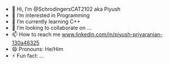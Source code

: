- 👋 Hi, I’m @SchrodingersCAT2102 aka Piyush
- 👀 I’m interested in Programming
- 🌱 I’m currently learning C++
- 💞️ I’m looking to collaborate on ...
- 📫 How to reach me www.linkedin.com/in/piyush-priyaranjan-130a46325
- 😄 Pronouns: He/Him
- ⚡ Fun fact: ...

<!---
SchrodingersCAT2102/SchrodingersCAT2102 is a ✨ special ✨ repository because its `README.md` (this file) appears on your GitHub profile.
You can click the Preview link to take a look at your changes.
--->
